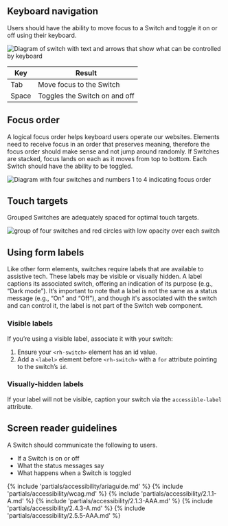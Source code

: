 ## Keyboard navigation

Users should have the ability to move focus to a Switch and toggle it on or off using their keyboard.

<uxdot-example width-adjustment="240px">
  <img src="{{ '../switch-keyboard-nav.svg' | url }}"  alt="Diagram of switch with text and arrows that show what can be controlled by keyboard">
</uxdot-example>

<rh-table>
  <table>
    <thead>
      <tr>
        <th scope="col" data-label="Element">Key</th>
        <th scope="col" data-label="Character count">Result</th>
      </tr>
    </thead>
    <tbody>
      <tr>
        <td scope="col" data-label="Key">Tab</td>
        <td scope="col" data-label="Result">Move focus to the Switch</td>
      </tr>
      <tr>
        <td scope="col" data-label="Key">Space</td>
        <td scope="col" data-label="Result">Toggles the Switch on and off</td>
      </tr>
    </tbody>
  </table>
</rh-table>

## Focus order

A logical focus order helps keyboard users operate our websites. Elements need to receive focus in an order that preserves meaning, therefore the focus order should make sense and not jump around randomly. If Switches are stacked, focus lands on each as it moves from top to bottom. Each Switch should have the ability to be toggled.

<uxdot-example width-adjustment="193px">
  <img src="{{ '../switch-focus-order.svg' | url }}" alt="Diagram with four switches and numbers 1 to 4 indicating focus order">
</uxdot-example>

## Touch targets

Grouped Switches are adequately spaced for optimal touch targets.

<uxdot-example width-adjustment="192px">
  <img src="{{ '../switch-touch-targets.svg' | url }}"  alt="group of four switches and red circles with low opacity over each switch">
</uxdot-example>

## Using form labels

Like other form elements, switches require labels that are available to assistive tech. These labels may be visible or visually hidden. A label captions its associated switch, offering an indication of its purpose (e.g., “Dark mode”). It’s important to note that a label is not the same as a status message (e.g., “On” and “Off”), and though it's associated with the switch and can control it, the label is not part of the Switch web component.

### Visible labels

If you’re using a visible label, associate it with your switch:
1. Ensure your `<rh-switch>` element has an id value.
2. Add a `<label>` element before `<rh-switch>` with a `for` attribute pointing to the switch’s `id`.

<rh-code-block>
  <script type="text/sample-html">
    <label for="my-switch">Switcheroo</label>
    <rh-switch id="my-switch"></rh-switch>
  </script>
</rh-code-block>

### Visually-hidden labels

If your label will not be visible, caption your switch via the `accessible-label` attribute.

<rh-code-block>
  <script type="text/sample-html">
    <rh-switch accessible-label="Switcheroo"></rh-switch>
  </script>
</rh-code-block>

## Screen reader guidelines

A Switch should communicate the following to users.

- If a Switch is on or off
- What the status messages say
- What happens when a Switch is toggled

{% include 'partials/accessibility/ariaguide.md' %}
{% include 'partials/accessibility/wcag.md' %}
{% include 'partials/accessibility/2.1.1-A.md' %}
{% include 'partials/accessibility/2.1.3-AAA.md' %}
{% include 'partials/accessibility/2.4.3-A.md' %}
{% include 'partials/accessibility/2.5.5-AAA.md' %}
